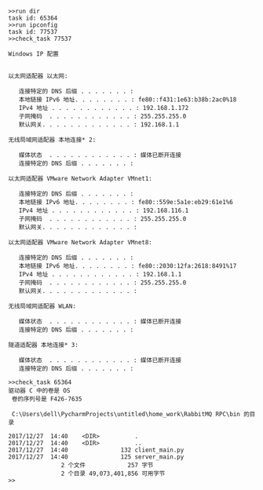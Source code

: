 ﻿```
>>run dir
task id: 65364
>>run ipconfig
task id: 77537
>>check_task 77537

Windows IP 配置


以太网适配器 以太网:

   连接特定的 DNS 后缀 . . . . . . . : 
   本地链接 IPv6 地址. . . . . . . . : fe80::f431:1e63:b38b:2ac0%18
   IPv4 地址 . . . . . . . . . . . . : 192.168.1.172
   子网掩码  . . . . . . . . . . . . : 255.255.255.0
   默认网关. . . . . . . . . . . . . : 192.168.1.1

无线局域网适配器 本地连接* 2:

   媒体状态  . . . . . . . . . . . . : 媒体已断开连接
   连接特定的 DNS 后缀 . . . . . . . : 

以太网适配器 VMware Network Adapter VMnet1:

   连接特定的 DNS 后缀 . . . . . . . : 
   本地链接 IPv6 地址. . . . . . . . : fe80::559e:5a1e:eb29:61e1%6
   IPv4 地址 . . . . . . . . . . . . : 192.168.116.1
   子网掩码  . . . . . . . . . . . . : 255.255.255.0
   默认网关. . . . . . . . . . . . . : 

以太网适配器 VMware Network Adapter VMnet8:

   连接特定的 DNS 后缀 . . . . . . . : 
   本地链接 IPv6 地址. . . . . . . . : fe80::2030:12fa:2618:8491%17
   IPv4 地址 . . . . . . . . . . . . : 192.168.1.1
   子网掩码  . . . . . . . . . . . . : 255.255.255.0
   默认网关. . . . . . . . . . . . . : 

无线局域网适配器 WLAN:

   媒体状态  . . . . . . . . . . . . : 媒体已断开连接
   连接特定的 DNS 后缀 . . . . . . . : 

隧道适配器 本地连接* 3:

   媒体状态  . . . . . . . . . . . . : 媒体已断开连接
   连接特定的 DNS 后缀 . . . . . . . : 

>>check_task 65364
驱动器 C 中的卷是 OS
 卷的序列号是 F426-7635

 C:\Users\dell\PycharmProjects\untitled\home_work\RabbitMQ RPC\bin 的目录

2017/12/27  14:40    <DIR>          .
2017/12/27  14:40    <DIR>          ..
2017/12/27  14:40               132 client_main.py
2017/12/27  14:40               125 server_main.py
               2 个文件            257 字节
               2 个目录 49,073,401,856 可用字节
>>
```
